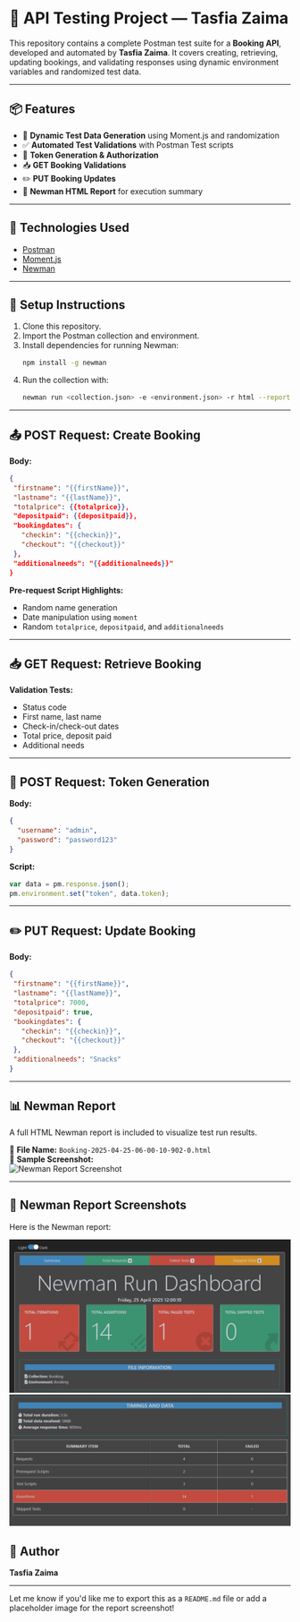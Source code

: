 # 🧪 API Testing Project — Tasfia Zaima

This repository contains a complete Postman test suite for a **Booking API**, developed and automated by **Tasfia Zaima**. It covers creating, retrieving, updating bookings, and validating responses using dynamic environment variables and randomized test data.

---

## 📦 Features

- 🔄 **Dynamic Test Data Generation** using Moment.js and randomization
- ✅ **Automated Test Validations** with Postman Test scripts
- 🔐 **Token Generation & Authorization**
- 📥 **GET Booking Validations**
- ✏️ **PUT Booking Updates**
- 📄 **Newman HTML Report** for execution summary

---

## 🧰 Technologies Used

- [Postman](https://www.postman.com/)
- [Moment.js](https://momentjs.com/)
- [Newman](https://www.npmjs.com/package/newman)

---

## 🔧 Setup Instructions

1. Clone this repository.
2. Import the Postman collection and environment.
3. Install dependencies for running Newman:
   ```bash
   npm install -g newman
   ```
4. Run the collection with:
   ```bash
   newman run <collection.json> -e <environment.json> -r html --reporter-html-export Booking-2025-04-25-06-00-10-902-0.html
   ```

---

## 📤 POST Request: Create Booking

**Body:**
```json
{ 
 "firstname": "{{firstName}}", 
 "lastname": "{{lastName}}", 
 "totalprice": {{totalprice}}, 
 "depositpaid": {{depositpaid}}, 
 "bookingdates": { 
   "checkin": "{{checkin}}", 
   "checkout": "{{checkout}}" 
 }, 
 "additionalneeds": "{{additionalneeds}}" 
}
```

**Pre-request Script Highlights:**
- Random name generation
- Date manipulation using `moment`
- Random `totalprice`, `depositpaid`, and `additionalneeds`

---

## 📥 GET Request: Retrieve Booking

**Validation Tests:**
- Status code
- First name, last name
- Check-in/check-out dates
- Total price, deposit paid
- Additional needs

---

## 🔐 POST Request: Token Generation

**Body:**
```json
{
  "username": "admin",
  "password": "password123"
}
```

**Script:**
```javascript
var data = pm.response.json();
pm.environment.set("token", data.token);
```

---

## ✏️ PUT Request: Update Booking

**Body:**
```json
{
 "firstname": "{{firstName}}",
 "lastname": "{{lastName}}",
 "totalprice": 7000,
 "depositpaid": true,
 "bookingdates": {
   "checkin": "{{checkin}}",
   "checkout": "{{checkout}}"
 },
 "additionalneeds": "Snacks"
}
```

---

## 📊 Newman Report

A full HTML Newman report is included to visualize test run results.

📁 **File Name:** `Booking-2025-04-25-06-00-10-902-0.html`  
📸 **Sample Screenshot:**  
![Newman Report Screenshot](path/to/screenshot.png)

---
## 📸 Newman Report Screenshots

Here is the Newman report:

![Newman1](Newman1.JPG)
![Newman2](Newman2.JPG)

## 📝 Author

**Tasfia Zaima**  

---

Let me know if you'd like me to export this as a `README.md` file or add a placeholder image for the report screenshot!
